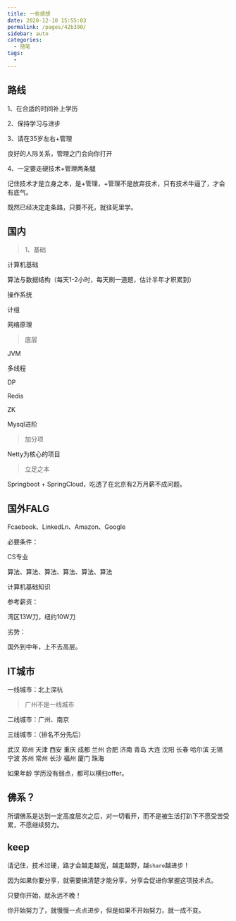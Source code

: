 ```yaml
---
title: 一些感想
date: 2020-12-10 15:55:03
permalink: /pages/42b390/
sidebar: auto
categories:
  - 随笔
tags:
  - 
---
```

## 路线

1、在合适的时间补上学历

2、保持学习与进步

3、请在35岁左右+管理

良好的人际关系，管理之门会向你打开

4、一定要走硬技术+管理两条腿

记住技术才是立身之本，是+管理，+管理不是放弃技术，只有技术牛逼了，才会有底气。

既然已经决定走条路，只要不死，就往死里学。



## 国内

> 1、基础

计算机基础

算法与数据结构（每天1-2小时，每天刷一道题，估计半年才积累到）

操作系统

计组

网络原理



> 底层

JVM

多线程

DP

Redis

ZK

Mysql进阶



> 加分项

Netty为核心的项目



> 立足之本

Springboot + SpringCloud，吃透了在北京有2万月薪不成问题。



## 国外FALG

Fcaebook、LinkedLn、Amazon、Google

必要条件：

CS专业

算法、算法、算法、算法、算法、算法

计算机基础知识



参考薪资：

湾区13W刀，纽约10W刀

劣势：

国外到中年，上不去高层。





## IT城市

一线城市：北上深杭

> 广州不是一线城市

二线城市：广州、南京

三线城市：（排名不分先后）

武汉 郑州 天津 西安 重庆 成都 兰州 合肥 济南 青岛 大连 沈阳 长春 哈尔滨 无锡 宁波 苏州 常州 长沙 福州 厦门 珠海

如果年龄 学历没有弱点，都可以横扫offer。



## 佛系？

所谓佛系是达到一定高度层次之后，对一切看开，而不是被生活打趴下不愿受苦受累，不愿继续努力。





## keep

请记住，技术过硬，路才会越走越宽，越走越野，越`share`越进步！

因为如果你要分享，就需要搞清楚才能分享，分享会促进你掌握这项技术点。

只要你开始，就永远不晚！

你开始努力了，就慢慢一点点进步，但是如果不开始努力，就一成不变。